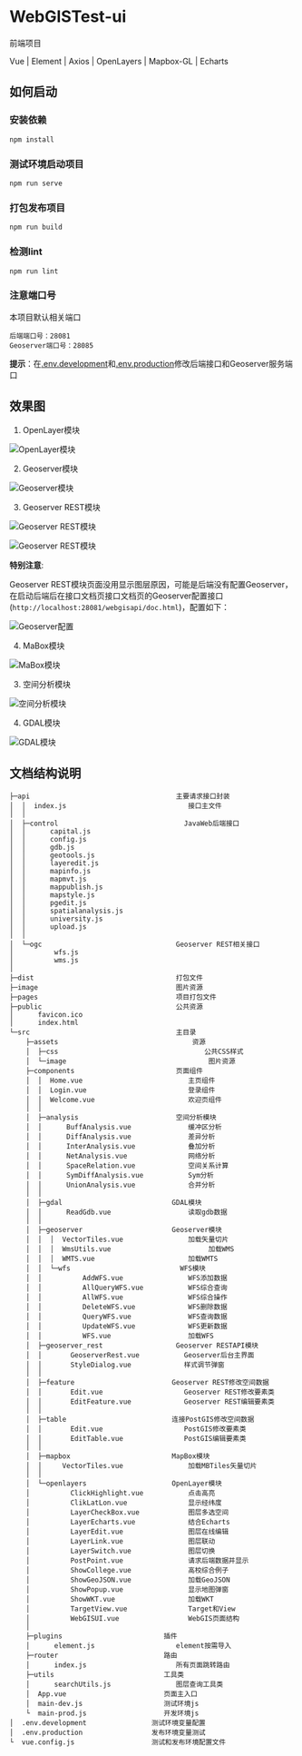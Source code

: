 # WebGISTest-ui
前端项目

Vue | Element | Axios | OpenLayers | Mapbox-GL | Echarts

## 如何启动

### 安装依赖
```
npm install
```

### 测试环境启动项目
```
npm run serve
```

### 打包发布项目
```
npm run build
```

### 检测lint
```
npm run lint
```

### 注意端口号

本项目默认相关端口
```
后端端口号：28081
Geoserver端口号：28085
```
**提示**：在[.env.development](/vue-ui/.env.development)和[.env.production](/vue-ui/.env.production)修改后端接口和Geoserver服务端口

## 效果图

1. OpenLayer模块

![OpenLayer模块](image/1.png "OpenLayer")

2. Geoserver模块

![Geoserver模块](image/2.png "Geoserver")

3. Geoserver REST模块

![Geoserver REST模块](image/3.png "Geoserver REST")

![Geoserver REST模块](image/4.png "Geoserver REST")

**特别注意**:

Geoserver REST模块页面没用显示图层原因，可能是后端没有配置Geoserver，在启动后端后在接口文档页接口文档页的Geoserver配置接口(`http://localhost:28081/webgisapi/doc.html`)，配置如下：

![Geoserver配置](image/8.png "Geoserver配置")


4. MaBox模块

![MaBox模块](image/5.png "MaBox")

3. 空间分析模块

![空间分析模块](image/6.png "空间分析")

4. GDAL模块

![GDAL模块](image/7.png "GDAL")

## 文档结构说明
```
├─api                                    主要请求接口封装
│  │  index.js                              接口主文件
│  │
│  ├─control                               JavaWeb后端接口
│  │      capital.js
│  │      config.js
│  │      gdb.js
│  │      geotools.js
│  │      layeredit.js
│  │      mapinfo.js
│  │      mapmvt.js
│  │      mappublish.js
│  │      mapstyle.js
│  │      pgedit.js
│  │      spatialanalysis.js
│  │      university.js
│  │      upload.js
│  │
│  └─ogc                                 Geoserver REST相关接口
│          wfs.js
│          wms.js
│
├─dist                                   打包文件
├─image                                  图片资源
├─pages                                  项目打包文件
├─public                                 公共资源
│      favicon.ico
│      index.html
└─src                                    主目录
    ├─assets                                 资源                           
    │  ├─css                                    公共CSS样式
    │  └─image                                   图片资源
    ├─components                         页面组件
    │  │  Home.vue                          主页组件
    │  │  Login.vue                         登录组件
    │  │  Welcome.vue                       欢迎页组件
    │  │
    │  ├─analysis                        空间分析模块             
    │  │      BuffAnalysis.vue              缓冲区分析
    │  │      DiffAnalysis.vue              差异分析
    │  │      InterAnalysis.vue             叠加分析
    │  │      NetAnalysis.vue               网络分析
    │  │      SpaceRelation.vue             空间关系计算
    │  │      SymDiffAnalysis.vue           Sym分析
    │  │      UnionAnalysis.vue             合并分析      
    │  │
    │  ├─gdal                           GDAL模块
    │  │      ReadGdb.vue                   读取gdb数据
    │  │
    │  ├─geoserver                      Geoserver模块
    │  │  │  VectorTiles.vue                加载矢量切片
    │  │  │  WmsUtils.vue                        加载WMS
    │  │  │  WMTS.vue                       加载WMTS
    │  │  └─wfs                           WFS模块
    │  │          AddWFS.vue                WFS添加数据
    │  │          AllQueryWFS.vue           WFS综合查询
    │  │          AllWFS.vue                WFS综合操作
    │  │          DeleteWFS.vue             WFS删除数据
    │  │          QueryWFS.vue              WFS查询数据
    │  │          UpdateWFS.vue             WFS更新数据
    │  │          WFS.vue                   加载WFS
    │  ├─geoserver_rest                  Geoserver RESTAPI模块
    │  │       GeoserverRest.vue           Geoserver后台主界面
    │  │       StyleDialog.vue             样式调节弹窗
    │  │
    │  ├─feature                        Geoserver REST修改空间数据
    │  │       Edit.vue                    Geoserver REST修改要素类
    │  │       EditFeature.vue             Geoserver REST编辑要素类
    │  │
    │  ├─table                          连接PostGIS修改空间数据
    │  │       Edit.vue                    PostGIS修改要素类
    │  │       EditTable.vue               PostGIS编辑要素类
    │  │
    │  ├─mapbox                         MapBox模块
    │  │     VectorTiles.vue                加载MBTiles矢量切片
    │  │
    │  └─openlayers                     OpenLayer模块
    │          ClickHighlight.vue           点击高亮
    │          ClikLatLon.vue               显示经纬度
    │          LayerCheckBox.vue            图层多选空间
    │          LayerEcharts.vue             结合Echarts
    │          LayerEdit.vue                图层在线编辑
    │          LayerLink.vue                图层联动
    │          LayerSwitch.vue              图层切换
    │          PostPoint.vue                请求后端数据并显示
    │          ShowCollege.vue              高校综合例子
    │          ShowGeoJSON.vue              加载GeoJSON
    │          ShowPopup.vue                显示地图弹窗
    │          ShowWKT.vue                  加载WKT
    │          TargetView.vue               Target和View
    │          WebGISUI.vue                 WebGIS页面结构
    │
    ├─plugins                         插件
    │      element.js                    element按需导入
    ├─router                          路由
    │      index.js                      所有页面跳转路由
    ├─utils                           工具类
    │      searchUtils.js                图层查询工具类
    │  App.vue                        页面主入口
    │  main-dev.js                    测试环境js
    └  main-prod.js                   开发环境js
│  .env.development                测试环境变量配置
│  .env.production                 发布环境变量测试
└  vue.config.js                   测试和发布环境配置文件
```
